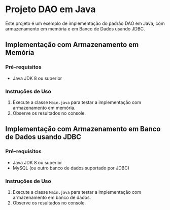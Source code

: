 # Projeto DAO em Java

Este projeto é um exemplo de implementação do padrão DAO em Java, com armazenamento em memória e em Banco de Dados usando JDBC.

## Implementação com Armazenamento em Memória

### Pré-requisitos

- Java JDK 8 ou superior

### Instruções de Uso

1. Execute a classe `Main.java` para testar a implementação com armazenamento em memória.
2. Observe os resultados no console.

## Implementação com Armazenamento em Banco de Dados usando JDBC

### Pré-requisitos

- Java JDK 8 ou superior
- MySQL (ou outro banco de dados suportado por JDBC)

### Instruções de Uso

1. Execute a classe `Main.java` para testar a implementação com armazenamento em banco de dados.
2. Observe os resultados no console.
